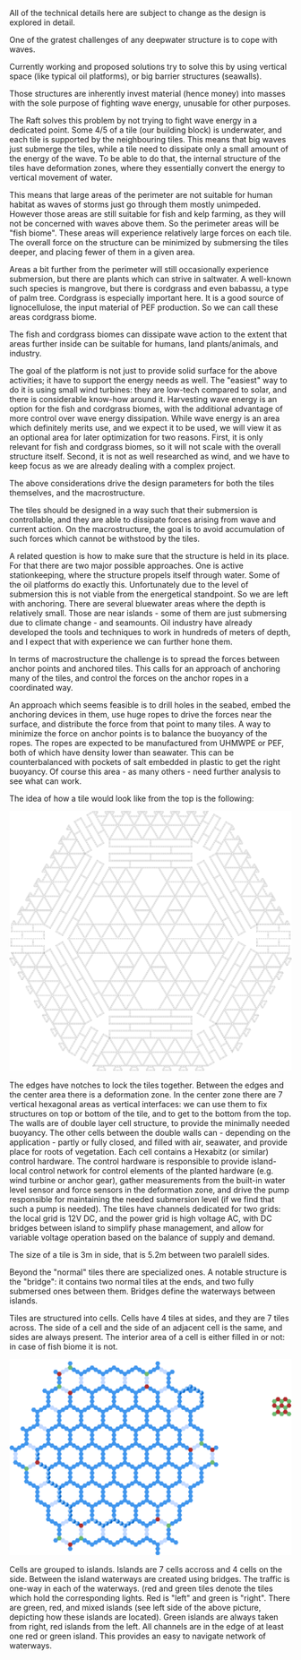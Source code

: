 All of the technical details here are subject to change as the design is explored in detail.

One of the gratest challenges of any deepwater structure is to cope with waves.

Currently working and proposed solutions try to solve this by using vertical space (like typical oil platforms), or big barrier structures (seawalls).

Those structures are inherently invest material (hence money) into masses with the sole purpose of fighting wave energy, unusable for other purposes.

The Raft solves this problem by not trying to fight wave energy in a dedicated point.
Some 4/5 of a tile (our building block) is underwater, and each tile is supported by the neighbouring tiles.
This means that big waves just submerge the tiles, while a tile need to dissipate only a small amount of the energy of the wave.
To be able to do that, the internal structure of the tiles have deformation zones, where they essentially convert the energy to vertical movement of water.

This means that large areas of the perimeter are not suitable for human habitat as waves of storms just go through them mostly unimpeded.
However those areas are still suitable for fish and kelp farming, as they will not be concerned with waves above them. So the perimeter areas will be "fish biome".
These areas will experience relatively large forces on each tile. The overall force on the structure can be minimized by submersing the tiles deeper,
and placing fewer of them in a given area.

Areas a bit further from the perimeter will still occasionally experience submersion, but there are plants which can strive in saltwater.
A well-known such species is mangrove, but there is cordgrass and even babassu, a type of palm tree.
Cordgrass is especially important here. It is a good source of lignocellulose, the input material of PEF production.
So we can call these areas cordgrass biome.

The fish and cordgrass biomes can dissipate wave action to the extent that areas further inside can be suitable for humans, land plants/animals, and industry.

The goal of the platform is not just to provide solid surface for the above activities; it have to support the energy needs as well.
The "easiest" way to do it is using small wind turbines: they are low-tech compared to solar, and there is considerable know-how around it.
Harvesting wave energy is an option for the fish and cordgrass biomes, with the additional advantage of more control over wave energy dissipation.
While wave energy is an area which definitely merits use, and we expect it to be used, we will view it as an optional area for later optimization for two reasons.
First, it is only relevant for fish and cordgrass biomes, so it will not scale with the overall structure itself.
Second, it is not as well researched as wind, and we have to keep focus as we are already dealing with a complex project.


The above considerations drive the design parameters for both the tiles themselves, and the macrostructure.

The tiles should be designed in a way such that their submersion is controllable, and they are able to dissipate forces arising from wave and current action.
On the macrostructure, the goal is to avoid accumulation of such forces which cannot be withstood by the tiles.

A related question is how to make sure that the structure is held in its place. For that there are two major possible approaches.
One is active stationkeeping, where the structure propels itself through water. Some of the oil platforms do exactly this.
Unfortunately due to the level of submersion this is not viable from the energetical standpoint.
So we are left with anchoring. There are several bluewater areas where the depth is relatively small.
Those are near islands - some of them are just submersing due to climate change - and seamounts.
Oil industry have already developed the tools and techniques to work in hundreds of meters of depth, and I expect that with experience we can further hone them.

In terms of macrostructure the challenge is to spread the forces between anchor points and anchored tiles.
This calls for an approach of anchoring many of the tiles, and control the forces on the anchor ropes in a coordinated way.

An approach which seems feasible is to drill holes in the seabed, embed the anchoring devices in them, use huge ropes to drive the forces near the surface, and distribute the force from that point to many tiles.
A way to minimize the force on anchor points is to balance the buoyancy of the ropes. The ropes are expected to be manufactured from UHMWPE or PEF, both of which have density lower than seawater.
This can be counterbalanced with pockets of salt embedded in plastic to get the right buoyancy. Of course this area - as many others - need further analysis to see what can work.

The idea of how a tile would look like from the top is the following:

![tile](Tile_with_walls.png)

The edges have notches to lock the tiles together. Between the edges and the center area there is a deformation zone. In the center zone there are 7 vertical hexagonal areas as vertical interfaces:
we can use them to fix structures on top or bottom of the tile, and to get to the bottom from the top. The walls are of double layer cell structure, to provide the minimally needed buoyancy.
The other cells between the double walls can - depending on the application - partly or fully closed, and filled with air, seawater, and provide place for roots of vegetation.
Each cell contains a Hexabitz (or similar) control hardware. The control hardware is responsible to provide island-local control network for control elements of the planted hardware (e.g. wind turbine or anchor gear),
gather measurements from the built-in water level sensor and force sensors in the deformation zone, and drive the pump responsible for maintaining the needed submersion level (if we find that such a pump is needed).
The tiles have channels dedicated for two grids: the local grid is 12V DC, and the power grid is high voltage AC, with DC bridges between island to simplify phase management, and allow for variable voltage operation
based on the balance of supply and demand.

The size of a tile is 3m in side, that is 5.2m between two paralell sides.

Beyond the "normal" tiles there are specialized ones. A notable structure is the "bridge": it contains two normal tiles at the ends, and two fully submersed ones between them.
Bridges define the waterways between islands.

Tiles are structured into cells. Cells have 4 tiles at sides, and they are 7 tiles across. The side of a cell and the side of an adjacent cell is the same, and sides are always present.
The interior area of a cell is either filled in or not: in case of fish biome it is not.

![an island](grid.svg)


Cells are grouped to islands. Islands are 7 cells accross and 4 cells on the side. Between the island waterways are created using bridges. The traffic is one-way in each of the waterways. 
(red and green tiles denote the tiles which hold the corresponding lights. Red is "left" and green is "right".
There are green, red, and mixed islands (see left side of the above picture, depicting how these islands are located).
Green islands are always taken from right, red islands from the left.
All channels are in the edge of at least one red or green island.
This provides an easy to navigate network of waterways.


